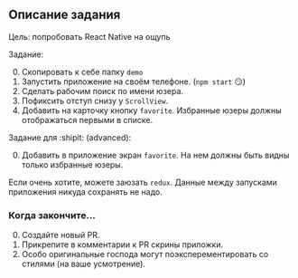 ## Описание задания

Цель: попробовать React Native на ощупь

Задание:

0. Скопировать к себе папку `demo`
0. Запустить приложение на своём телефоне. (`npm start` :smirk:)
0. Сделать рабочим поиск по имени юзера.
0. Пофиксить отступ снизу у `ScrollView`.
0. Добавить на карточку кнопку `favorite`. Избранные юзеры должны отображаться первыми в списке.

Задание для :shipit: (advanced):

0. Добавить в приложение экран `favorite`. На нем должны быть видны только избранные юзеры.

Если очень хотите, можете заюзать `redux`.
Данные между запусками приложения никуда сохрaнять не надо.

### Когда закончите...

0. Создайте новый PR.
0. Прикрепите в комментарии к PR скрины приложки.
0. Особо оригинальные господа могут поэксперементировать со стилями (на ваше усмотрение).
